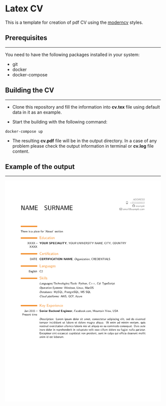 # Latex CV


This is a template for creation of pdf CV using the [moderncv](https://github.com/xdanaux/moderncv) styles.

## Prerequisites
---

You need to have the following packages installed in your system:
- git
- docker
- docker-compose

## Building the CV
---

- Clone this repository and fill the information into **cv.tex** file using default data in it as an example.

- Start the building with the following command:

```shell
docker-compose up 
```

- The resulting **cv.pdf** file will be in the output directory. In a case of any problem please check the output information in terminal or **cv.log** file сontent.


## Example of the output
---

![CV example](img/cv.jpg)



